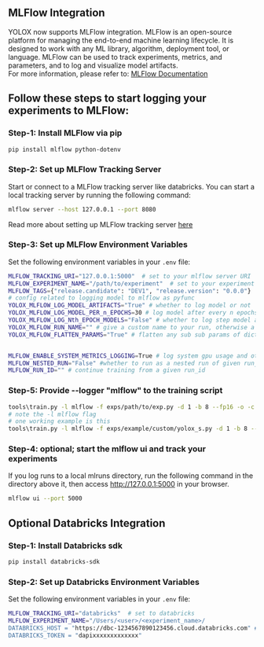 ## MLFlow Integration
YOLOX now supports MLFlow integration. MLFlow is an open-source platform for managing the end-to-end machine learning lifecycle. It is designed to work with any ML library, algorithm, deployment tool, or language. MLFlow can be used to track experiments, metrics, and parameters, and to log and visualize model artifacts. \
For more information, please refer to: [MLFlow Documentation](https://www.mlflow.org/docs/latest/index.html)

## Follow these steps to start logging your experiments to MLFlow:
### Step-1: Install MLFlow via pip 
```bash
pip install mlflow python-dotenv
```

### Step-2: Set up MLFlow Tracking Server
Start or connect to a MLFlow tracking server like databricks. You can start a local tracking server by running the following command:
```bash
mlflow server --host 127.0.0.1 --port 8080
```
Read more about setting up MLFlow tracking server [here](https://mlflow.org/docs/latest/tracking/server.html#mlflow-tracking-server)

### Step-3: Set up MLFlow Environment Variables
Set the following environment variables in your `.env` file:
```bash
MLFLOW_TRACKING_URI="127.0.0.1:5000"  # set to your mlflow server URI
MLFLOW_EXPERIMENT_NAME="/path/to/experiment"  # set to your experiment name
MLFLOW_TAGS={"release.candidate": "DEV1", "release.version": "0.0.0"}
# config related to logging model to mlflow as pyfunc
YOLOX_MLFLOW_LOG_MODEL_ARTIFACTS="True" # whether to log model or not 
YOLOX_MLFLOW_LOG_MODEL_PER_n_EPOCHS=30 # log model after every n epochs
YOLOX_MLFLOW_LOG_Nth_EPOCH_MODELS="False" # whether to log step model along with best_model or not
YOLOX_MLFLOW_RUN_NAME="" # give a custom name to your run, otherwise a random name is assign by mlflow
YOLOX_MLFLOW_FLATTEN_PARAMS="True" # flatten any sub sub params of dict to be logged as simple key value pair


MLFLOW_ENABLE_SYSTEM_METRICS_LOGGING=True # log system gpu usage and other metrices
MLFLOW_NESTED_RUN="False" #whether to run as a nested run of given run_id
MLFLOW_RUN_ID="" # continue training from a given run_id
```
### Step-5: Provide --logger "mlflow" to the training script
```bash
tools\train.py -l mlflow -f exps/path/to/exp.py -d 1 -b 8 --fp16 -o -c pre_trained_model/<model>.pth
# note the -l mlflow flag
# one working example is this
tools\train.py -l mlflow -f exps/example/custom/yolox_s.py -d 1 -b 8 --fp16 -o -c pre_trained_model/yolox_s.pth
```
### Step-4: optional; start the mlflow ui and track your experiments
If you log runs to a local mlruns directory, run the following command in the directory above it, then access http://127.0.0.1:5000 in your browser.

```bash
mlflow ui --port 5000
```



## Optional Databricks Integration

### Step-1: Install Databricks sdk
```bash
pip install databricks-sdk
```

### Step-2: Set up Databricks Environment Variables
Set the following environment variables in your `.env` file:
```bash
MLFLOW_TRACKING_URI="databricks"  # set to databricks
MLFLOW_EXPERIMENT_NAME="/Users/<user>/<experiment_name>/
DATABRICKS_HOST = "https://dbc-1234567890123456.cloud.databricks.com" # set to your server URI
DATABRICKS_TOKEN = "dapixxxxxxxxxxxxx"
```